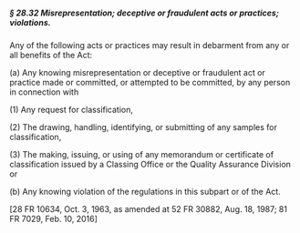 ##### § 28.32 Misrepresentation; deceptive or fraudulent acts or practices; violations. #####

Any of the following acts or practices may result in debarment from any or all benefits of the Act:

(a) Any knowing misrepresentation or deceptive or fraudulent act or practice made or committed, or attempted to be committed, by any person in connection with

(1) Any request for classification,

(2) The drawing, handling, identifying, or submitting of any samples for classification,

(3) The making, issuing, or using of any memorandum or certificate of classification issued by a Classing Office or the Quality Assurance Division or

(b) Any knowing violation of the regulations in this subpart or of the Act.

[28 FR 10634, Oct. 3, 1963, as amended at 52 FR 30882, Aug. 18, 1987; 81 FR 7029, Feb. 10, 2016]